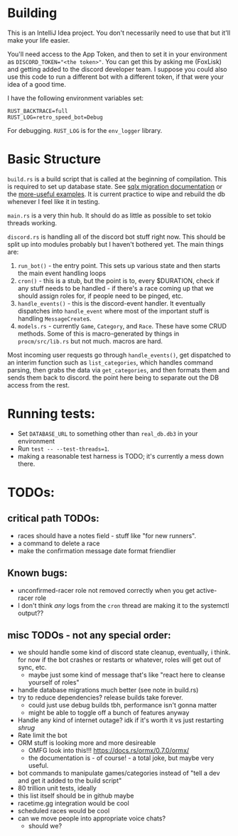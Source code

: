 # Building

This is an IntelliJ Idea project. You don't necessarily need to use that but it'll make your life easier.

You'll need access to the App Token, and then to set it in your environment as `DISCORD_TOKEN="<the token>"`.
You can get this by asking me (FoxLisk) and getting
added to the discord developer team. I suppose you could also use this code to run a different bot with a different
token, if that were your idea of a good time.

I have the following environment variables set:

```
RUST_BACKTRACE=full
RUST_LOG=retro_speed_bot=Debug
```

For debugging. `RUST_LOG` is for the `env_logger` library.

# Basic Structure

`build.rs` is a build script that is called at the beginning of compilation. This is required to set up database state.
See [sqlx migration documentation](https://docs.rs/sqlx/0.5.2/sqlx/migrate/struct.Migrator.html) or the [more-useful examples](
https://github.com/launchbadge/sqlx/tree/master/examples/sqlite/todos). It is current practice to wipe and rebuild the db
whenever I feel like it in testing.

`main.rs` is a very thin hub. It should do as little as possible to set tokio threads working.

`discord.rs` is handling all of the discord bot stuff right now. This should be split up into modules probably but I
haven't bothered yet. The main things are:

1. `run_bot()` - the entry point. This sets up various state and then starts the main event handling loops
1. `cron()` - this is a stub, but the point is to, every $DURATION, check if any stuff needs to be handled - if there's
   a race coming up that we should assign roles for, if people need to be pinged, etc.
1. `handle_events()` - this is the discord-event handler. It eventually dispatches into `handle_event` where most of the
   important stuff is handling `MessageCreate`s. 
1. `models.rs` - currently `Game`, `Category`, and `Race`. These have
   some CRUD methods. Some of this is macro-generated by things in `procm/src/lib.rs` but not much. macros are hard.

   
Most incoming user requests go through `handle_events()`, get dispatched to an interim function such as
`list_categories`, which handles command parsing, then grabs the data via `get_categories`, and then formats them
and sends them back to discord. the point here being to separate out the DB access from the rest.
   
# Running tests:

* Set `DATABASE_URL` to something other than `real_db.db3` in your environment
* Run `test -- --test-threads=1`.
* making a reasonable test harness is TODO; it's currently a mess down there.

# TODOs:

## critical path TODOs:

 * races should have a notes field - stuff like "for new runners".
 * a command to delete a race
 * make the confirmation message date format friendlier
 
## Known bugs:

 * unconfirmed-racer role not removed correctly when you get active-racer role
 * I don't think _any_ logs from the `cron` thread are making it to the systemctl output??

## misc TODOs - not any special order:

 * we should handle some kind of discord state cleanup, eventually, i think.
   for now if the bot crashes or restarts or whatever, roles will get out of sync, etc.
   * maybe just some kind of message that's like "react here to cleanse yourself of roles"
 * handle database migrations much better (see note in build.rs)
 * try to reduce dependencies? release builds take forever.
   * could just use debug builds tbh, performance isn't gonna matter
   * might be able to toggle off a bunch of features anyway
 * Handle any kind of internet outage? idk if it's worth it vs just restarting *shrug*
 * Rate limit the bot
 * ORM stuff is looking more and more desireable
   * OMFG look into this!!! https://docs.rs/ormx/0.7.0/ormx/
   * the documentation is - of course! - a total joke, but maybe very useful.
 * bot commands to manipulate games/categories instead of "tell a dev and get it added to the build script"
 * 80 trillion unit tests, ideally
 * this list itself should be in github maybe
 * racetime.gg integration would be cool
 * scheduled races would be cool
 * can we move people into appropriate voice chats?
   * should we?
